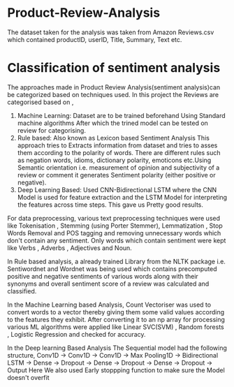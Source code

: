 # Product-Review-Analysis

The dataset taken for the analysis was taken from Amazon Reviews.csv which contained productID, userID, Title, Summary, Text etc.

# Classification of sentiment analysis
The approaches made in Product Review Analysis(sentiment analysis)can be categorized based on techniques used. In this project the Reviews are categorised based on ,
1.	Machine Learning: Dataset are to be trained beforehand Using Standard machine algorithms After which the trined model can be tested on review for categorising. 
2.	Rule based: Also known as Lexicon based Sentiment Analysis This approach tries to Extracts information from dataset and tries to asses them according to the polarity of words. There are different rules such as negation words, idioms, dictionary polarity, emoticons etc.Using Semantic orientation i.e. measurement of opinion and subjectivity of a review or comment it generates Sentiment polarity (either positive or negative).
3. Deep Learning Based: Used  CNN-Bidirectional LSTM where the CNN Model is used for feature extraction and the LSTM Model for interpreting the features across time steps. This gave us Pretty good results.

For data preprocessing, various text preprocessing techniques were used like Tokenisation , Stemming (using Porter Stemmer), Lemmatization , Stop Words Removal and POS tagging and removing unnecessary words which don't contain any sentiment. Only words which contain sentiment were kept like Verbs , Adverbs , Adjectives and Noun.

In Rule based analysis, a already trained Library from the NLTK package i.e. Sentiwordnet and Wordnet was being used which contains precomputed positive and negative sentiments of various words along with their synonyms and overall sentiment score of a review was calculated and classified.

In the Machine Learning based Analysis, Count Vectoriser was used to convert words to a vector thereby giving them some valid values according to the features they exhibit. After converting it to an np array for processing various ML algorithms were applied like Linear SVC(SVM) , Random forests , Logistic Regression and checked for accuracy.

In the Deep learning Based Analysis The Sequential model had the following structure,
Conv1D  ->  Conv1D  ->  Conv1D  ->  Max Pooling1D  ->  Bidirectional LSTM ->  Dense  ->  Dropout  ->  Dense  ->  Dropout  ->  Dense  ->  Dropout  ->  Output
Here We also used Early stoppping function to make sure the Model doesn't overfit 

